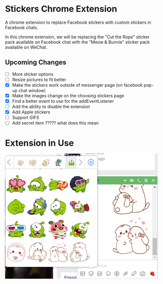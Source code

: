 # Stickers Chrome Extension
A chrome extension to replace Facebook stickers with custom stickers in Facebook chats.

In this chrome extension, we will be replacing the "Cut the Rope" sticker pack available on Facebook chat with the "Meow & Bunnie" sticker pack available on WeChat.

## Upcoming Changes
- [ ] More sticker options  
- [ ] Resize pictures to fit better  
- [x] Make the stickers work outside of messenger page (on facebook pop-up chat window)    
- [x] Make the images change on the choosing stickers page    
- [x] Find a better event to use for the addEventListener    
- [ ] Add the ability to disable the extension    
- [x] Add Apple stickers
- [ ] Support GIFS    
- [ ] Add secret item    ????? what does this mean

# Extension in Use
![alt text](https://raw.githubusercontent.com/tiffanyxiao/stickers-chrome-extension/master/images/sample1.png "Extension in Use on Facebook")
